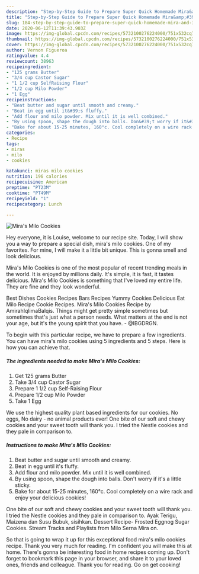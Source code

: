```yaml
---
description: "Step-by-Step Guide to Prepare Super Quick Homemade Mira&amp;#39;s Milo Cookies"
title: "Step-by-Step Guide to Prepare Super Quick Homemade Mira&amp;#39;s Milo Cookies"
slug: 184-step-by-step-guide-to-prepare-super-quick-homemade-mira-and-39-s-milo-cookies
date: 2020-06-12T11:39:43.903Z
image: https://img-global.cpcdn.com/recipes/5732100276224000/751x532cq70/miras-milo-cookies-recipe-main-photo.jpg
thumbnail: https://img-global.cpcdn.com/recipes/5732100276224000/751x532cq70/miras-milo-cookies-recipe-main-photo.jpg
cover: https://img-global.cpcdn.com/recipes/5732100276224000/751x532cq70/miras-milo-cookies-recipe-main-photo.jpg
author: Vernon Figueroa
ratingvalue: 4.4
reviewcount: 38963
recipeingredient:
- "125 grams Butter"
- "3/4 cup Castor Sugar"
- "1 1/2 cup SelfRaising Flour"
- "1/2 cup Milo Powder"
- "1 Egg"
recipeinstructions:
- "Beat butter and sugar until smooth and creamy."
- "Beat in egg until it&#39;s fluffy."
- "Add flour and milo powder. Mix until it is well combined."
- "By using spoon, shape the dough into balls. Don&#39;t worry if it&#39;s a little sticky."
- "Bake for about 15-25 minutes, 160°c. Cool completely on a wire rack and enjoy your delicious cookies!"
categories:
- Recipe
tags:
- miras
- milo
- cookies

katakunci: miras milo cookies 
nutrition: 196 calories
recipecuisine: American
preptime: "PT23M"
cooktime: "PT49M"
recipeyield: "1"
recipecategory: Lunch

---
```



![Mira&#39;s Milo Cookies](https://img-global.cpcdn.com/recipes/5732100276224000/751x532cq70/miras-milo-cookies-recipe-main-photo.jpg)

Hey everyone, it is Louise, welcome to our recipe site. Today, I will show you a way to prepare a special dish, mira&#39;s milo cookies. One of my favorites. For mine, I will make it a little bit unique. This is gonna smell and look delicious.

Mira&#39;s Milo Cookies is one of the most popular of recent trending meals in the world. It is enjoyed by millions daily. It's simple, it is fast, it tastes delicious. Mira&#39;s Milo Cookies is something that I've loved my entire life. They are fine and they look wonderful.

Best Dishes Cookies Recipes Bars Recipes Yummy Cookies Delicious Eat Milo Recipe Cookie Recipes. Mira&#39;s Milo Cookies Recipe by AmirahIqlimaBalqis. Things might get pretty simple sometimes but sometimes that&#39;s just what a person needs. What matters at the end is not your age, but it&#39;s the young spirit that you have. - @IBGDRGN.


To begin with this particular recipe, we have to prepare a few ingredients. You can have mira&#39;s milo cookies using 5 ingredients and 5 steps. Here is how you can achieve that.

<!--inarticleads1-->

##### The ingredients needed to make Mira&#39;s Milo Cookies:

1. Get 125 grams Butter
1. Take 3/4 cup Castor Sugar
1. Prepare 1 1/2 cup Self-Raising Flour
1. Prepare 1/2 cup Milo Powder
1. Take 1 Egg


We use the highest quality plant based ingredients for our cookies. No eggs, No dairy - no animal products ever! One bite of our soft and chewy cookies and your sweet tooth will thank you. I tried the Nestle cookies and they pale in comparison to. 

<!--inarticleads2-->

##### Instructions to make Mira&#39;s Milo Cookies:

1. Beat butter and sugar until smooth and creamy.
1. Beat in egg until it&#39;s fluffy.
1. Add flour and milo powder. Mix until it is well combined.
1. By using spoon, shape the dough into balls. Don&#39;t worry if it&#39;s a little sticky.
1. Bake for about 15-25 minutes, 160°c. Cool completely on a wire rack and enjoy your delicious cookies!


One bite of our soft and chewy cookies and your sweet tooth will thank you. I tried the Nestle cookies and they pale in comparison to. Ayak Terigu, Maizena dan Susu Bubuk, sisihkan. Dessert Recipe- Frosted Eggnog Sugar Cookies. Stream Tracks and Playlists from Milo Serna Mira on. 

So that is going to wrap it up for this exceptional food mira&#39;s milo cookies recipe. Thank you very much for reading. I'm confident you will make this at home. There's gonna be interesting food in home recipes coming up. Don't forget to bookmark this page in your browser, and share it to your loved ones, friends and colleague. Thank you for reading. Go on get cooking!
